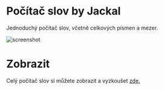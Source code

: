 # Počítač slov by Jackal

Jednoduchý počítač slov, včetně celkových písmen a mezer.

![screenshot](https://i.imgur.com/gkWlWht.png)

# Zobrazit

Celý počítač slov si můžete zobrazit a vyzkoušet
[zde.](https://pocitacslov.jackal.studio/)
